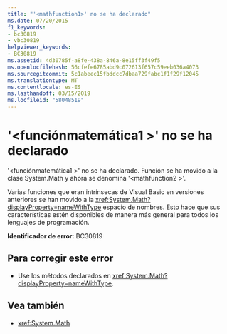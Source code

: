 ```yaml
---
title: "'<mathfunction1>' no se ha declarado"
ms.date: 07/20/2015
f1_keywords:
- bc30819
- vbc30819
helpviewer_keywords:
- BC30819
ms.assetid: 4d30785f-a8fe-438a-846a-8e15ff3f49f5
ms.openlocfilehash: 56cfefe6785abd9c072613f657c59eeb036a4073
ms.sourcegitcommit: 5c1abeec15fbddcc7dbaa729fabc1f1f29f12045
ms.translationtype: MT
ms.contentlocale: es-ES
ms.lasthandoff: 03/15/2019
ms.locfileid: "58048519"
---
```

# <a name="mathfunction1-is-not-declared"></a>'\<funciónmatemática1 >' no se ha declarado
'\<funciónmatemática1 >' no se ha declarado. Función se ha movido a la clase System.Math y ahora se denomina '\<mathfunction2 >'.  
  
 Varias funciones que eran intrínsecas de Visual Basic en versiones anteriores se han movido a la <xref:System.Math?displayProperty=nameWithType> espacio de nombres. Esto hace que sus características estén disponibles de manera más general para todos los lenguajes de programación.  
  
 **Identificador de error:** BC30819  
  
## <a name="to-correct-this-error"></a>Para corregir este error  
  
-   Use los métodos declarados en <xref:System.Math?displayProperty=nameWithType>.  
  
## <a name="see-also"></a>Vea también

- <xref:System.Math>

